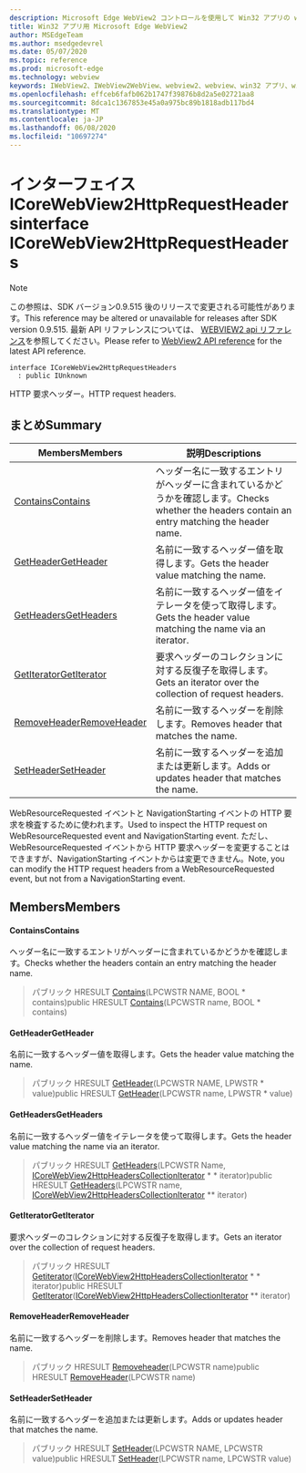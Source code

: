 ```yaml
---
description: Microsoft Edge WebView2 コントロールを使用して Win32 アプリの web コンテンツをホストする
title: Win32 アプリ用 Microsoft Edge WebView2
author: MSEdgeTeam
ms.author: msedgedevrel
ms.date: 05/07/2020
ms.topic: reference
ms.prod: microsoft-edge
ms.technology: webview
keywords: IWebView2、IWebView2WebView、webview2、webview、win32 アプリ、win32、edge、ICoreWebView2、ICoreWebView2Controller、browser control、edge html
ms.openlocfilehash: effceb6fafb062b1747f39876b8d2a5e02721aa8
ms.sourcegitcommit: 8dca1c1367853e45a0a975bc89b1818adb117bd4
ms.translationtype: MT
ms.contentlocale: ja-JP
ms.lasthandoff: 06/08/2020
ms.locfileid: "10697274"
---
```

# <span data-ttu-id="42051-104">インターフェイス ICoreWebView2HttpRequestHeaders</span><span class="sxs-lookup"><span data-stu-id="42051-104">interface ICoreWebView2HttpRequestHeaders</span></span> 

> [!NOTE]
> <span data-ttu-id="42051-105">この参照は、SDK バージョン0.9.515 後のリリースで変更される可能性があります。</span><span class="sxs-lookup"><span data-stu-id="42051-105">This reference may be altered or unavailable for releases after SDK version 0.9.515.</span></span> <span data-ttu-id="42051-106">最新 API リファレンスについては、 [WEBVIEW2 api リファレンス](../../../webview2-api-reference.md)を参照してください。</span><span class="sxs-lookup"><span data-stu-id="42051-106">Please refer to [WebView2 API reference](../../../webview2-api-reference.md) for the latest API reference.</span></span>

```
interface ICoreWebView2HttpRequestHeaders
  : public IUnknown
```

<span data-ttu-id="42051-107">HTTP 要求ヘッダー。</span><span class="sxs-lookup"><span data-stu-id="42051-107">HTTP request headers.</span></span>

## <span data-ttu-id="42051-108">まとめ</span><span class="sxs-lookup"><span data-stu-id="42051-108">Summary</span></span>

 <span data-ttu-id="42051-109">Members</span><span class="sxs-lookup"><span data-stu-id="42051-109">Members</span></span>                        | <span data-ttu-id="42051-110">説明</span><span class="sxs-lookup"><span data-stu-id="42051-110">Descriptions</span></span>
--------------------------------|---------------------------------------------
[<span data-ttu-id="42051-111">Contains</span><span class="sxs-lookup"><span data-stu-id="42051-111">Contains</span></span>](#contains) | <span data-ttu-id="42051-112">ヘッダー名に一致するエントリがヘッダーに含まれているかどうかを確認します。</span><span class="sxs-lookup"><span data-stu-id="42051-112">Checks whether the headers contain an entry matching the header name.</span></span>
[<span data-ttu-id="42051-113">GetHeader</span><span class="sxs-lookup"><span data-stu-id="42051-113">GetHeader</span></span>](#getheader) | <span data-ttu-id="42051-114">名前に一致するヘッダー値を取得します。</span><span class="sxs-lookup"><span data-stu-id="42051-114">Gets the header value matching the name.</span></span>
[<span data-ttu-id="42051-115">GetHeaders</span><span class="sxs-lookup"><span data-stu-id="42051-115">GetHeaders</span></span>](#getheaders) | <span data-ttu-id="42051-116">名前に一致するヘッダー値をイテレータを使って取得します。</span><span class="sxs-lookup"><span data-stu-id="42051-116">Gets the header value matching the name via an iterator.</span></span>
[<span data-ttu-id="42051-117">GetIterator</span><span class="sxs-lookup"><span data-stu-id="42051-117">GetIterator</span></span>](#getiterator) | <span data-ttu-id="42051-118">要求ヘッダーのコレクションに対する反復子を取得します。</span><span class="sxs-lookup"><span data-stu-id="42051-118">Gets an iterator over the collection of request headers.</span></span>
[<span data-ttu-id="42051-119">RemoveHeader</span><span class="sxs-lookup"><span data-stu-id="42051-119">RemoveHeader</span></span>](#removeheader) | <span data-ttu-id="42051-120">名前に一致するヘッダーを削除します。</span><span class="sxs-lookup"><span data-stu-id="42051-120">Removes header that matches the name.</span></span>
[<span data-ttu-id="42051-121">SetHeader</span><span class="sxs-lookup"><span data-stu-id="42051-121">SetHeader</span></span>](#setheader) | <span data-ttu-id="42051-122">名前に一致するヘッダーを追加または更新します。</span><span class="sxs-lookup"><span data-stu-id="42051-122">Adds or updates header that matches the name.</span></span>

<span data-ttu-id="42051-123">WebResourceRequested イベントと NavigationStarting イベントの HTTP 要求を検査するために使われます。</span><span class="sxs-lookup"><span data-stu-id="42051-123">Used to inspect the HTTP request on WebResourceRequested event and NavigationStarting event.</span></span> <span data-ttu-id="42051-124">ただし、WebResourceRequested イベントから HTTP 要求ヘッダーを変更することはできますが、NavigationStarting イベントからは変更できません。</span><span class="sxs-lookup"><span data-stu-id="42051-124">Note, you can modify the HTTP request headers from a WebResourceRequested event, but not from a NavigationStarting event.</span></span>

## <span data-ttu-id="42051-125">Members</span><span class="sxs-lookup"><span data-stu-id="42051-125">Members</span></span>

#### <span data-ttu-id="42051-126">Contains</span><span class="sxs-lookup"><span data-stu-id="42051-126">Contains</span></span> 

<span data-ttu-id="42051-127">ヘッダー名に一致するエントリがヘッダーに含まれているかどうかを確認します。</span><span class="sxs-lookup"><span data-stu-id="42051-127">Checks whether the headers contain an entry matching the header name.</span></span>

> <span data-ttu-id="42051-128">パブリック HRESULT [Contains](#contains)(LPCWSTR NAME, BOOL \* contains)</span><span class="sxs-lookup"><span data-stu-id="42051-128">public HRESULT [Contains](#contains)(LPCWSTR name, BOOL \* contains)</span></span>

#### <span data-ttu-id="42051-129">GetHeader</span><span class="sxs-lookup"><span data-stu-id="42051-129">GetHeader</span></span> 

<span data-ttu-id="42051-130">名前に一致するヘッダー値を取得します。</span><span class="sxs-lookup"><span data-stu-id="42051-130">Gets the header value matching the name.</span></span>

> <span data-ttu-id="42051-131">パブリック HRESULT [GetHeader](#getheader)(LPCWSTR NAME, LPWSTR \* value)</span><span class="sxs-lookup"><span data-stu-id="42051-131">public HRESULT [GetHeader](#getheader)(LPCWSTR name, LPWSTR \* value)</span></span>

#### <span data-ttu-id="42051-132">GetHeaders</span><span class="sxs-lookup"><span data-stu-id="42051-132">GetHeaders</span></span> 

<span data-ttu-id="42051-133">名前に一致するヘッダー値をイテレータを使って取得します。</span><span class="sxs-lookup"><span data-stu-id="42051-133">Gets the header value matching the name via an iterator.</span></span>

> <span data-ttu-id="42051-134">パブリック HRESULT [GetHeaders](#getheaders)(LPCWSTR Name, [ICoreWebView2HttpHeadersCollectionIterator](icorewebview2httpheaderscollectioniterator.md) \* \* iterator)</span><span class="sxs-lookup"><span data-stu-id="42051-134">public HRESULT [GetHeaders](#getheaders)(LPCWSTR name, [ICoreWebView2HttpHeadersCollectionIterator](icorewebview2httpheaderscollectioniterator.md) \*\* iterator)</span></span>

#### <span data-ttu-id="42051-135">GetIterator</span><span class="sxs-lookup"><span data-stu-id="42051-135">GetIterator</span></span> 

<span data-ttu-id="42051-136">要求ヘッダーのコレクションに対する反復子を取得します。</span><span class="sxs-lookup"><span data-stu-id="42051-136">Gets an iterator over the collection of request headers.</span></span>

> <span data-ttu-id="42051-137">パブリック HRESULT [Getiterator](#getiterator)([ICoreWebView2HttpHeadersCollectionIterator](icorewebview2httpheaderscollectioniterator.md) \* \* iterator)</span><span class="sxs-lookup"><span data-stu-id="42051-137">public HRESULT [GetIterator](#getiterator)([ICoreWebView2HttpHeadersCollectionIterator](icorewebview2httpheaderscollectioniterator.md) \*\* iterator)</span></span>

#### <span data-ttu-id="42051-138">RemoveHeader</span><span class="sxs-lookup"><span data-stu-id="42051-138">RemoveHeader</span></span> 

<span data-ttu-id="42051-139">名前に一致するヘッダーを削除します。</span><span class="sxs-lookup"><span data-stu-id="42051-139">Removes header that matches the name.</span></span>

> <span data-ttu-id="42051-140">パブリック HRESULT [Removeheader](#removeheader)(LPCWSTR name)</span><span class="sxs-lookup"><span data-stu-id="42051-140">public HRESULT [RemoveHeader](#removeheader)(LPCWSTR name)</span></span>

#### <span data-ttu-id="42051-141">SetHeader</span><span class="sxs-lookup"><span data-stu-id="42051-141">SetHeader</span></span> 

<span data-ttu-id="42051-142">名前に一致するヘッダーを追加または更新します。</span><span class="sxs-lookup"><span data-stu-id="42051-142">Adds or updates header that matches the name.</span></span>

> <span data-ttu-id="42051-143">パブリック HRESULT [SetHeader](#setheader)(LPCWSTR NAME, LPCWSTR value)</span><span class="sxs-lookup"><span data-stu-id="42051-143">public HRESULT [SetHeader](#setheader)(LPCWSTR name, LPCWSTR value)</span></span>

